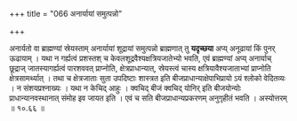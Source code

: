 +++
title = "066 अनार्यायां समुत्पन्नो"

+++

अनार्यतो वा ब्राह्मण्यां स्रेयस्ताम् अनार्यायां शूद्रायां समुत्पन्नो ब्राह्मणात् तु **यदृच्छया** अप्य् अनूढायां किं पुनर् ऊढायाम् । यथा न गर्ह्यत्वं प्रशस्तश् च केवलशूद्रवैश्यक्षत्रियजातेभ्यो भवति, एवं ब्राह्मण्यां अप्य् अनार्याच् छूद्राज् जातस्यागर्ह्यत्वं पारशववत् प्राप्नोति, क्षेत्रप्राधान्यात्, स्रेयस्त्वं चास्य क्षत्रियावैश्यजाताभ्यां प्राप्नोति क्षेत्रसामर्थ्यात् । तथा च क्षेत्रजाताः सुता उपदिष्टाः शास्त्रत इति बीजप्राधान्याक्षेपाभिप्रायो ऽयं श्लोको वेदितव्यः । न संशयप्रश्नाख्यः । यथा न केचिद् आहुः । क्वचिद् बीजं क्वचिद् योनिर् इति बीजयोन्योः प्राधान्यानवस्थानात् संमोह इव जायत इति । एवं च सति बीजप्राधान्यप्रकरणम् अनुगृहीतं भवति । अस्योत्तरम् ॥ १०.६६ ॥